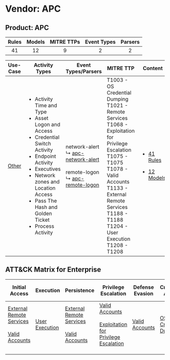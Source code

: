 Vendor: APC
===========
Product: APC
------------
| Rules | Models | MITRE TTPs | Event Types | Parsers |
|:-----:|:------:|:----------:|:-----------:|:-------:|
|  41   |   12   |     9      |      2      |    2    |

|                Use-Case                | Activity Types                                                                                                                                                                                                                                                      | Event Types/Parsers                                                                                                                                                               | MITRE TTP                                                                                                                                                                                                                                                | Content                                                                                    |
|:--------------------------------------:| ------------------------------------------------------------------------------------------------------------------------------------------------------------------------------------------------------------------------------------------------------------------- | --------------------------------------------------------------------------------------------------------------------------------------------------------------------------------- | -------------------------------------------------------------------------------------------------------------------------------------------------------------------------------------------------------------------------------------------------------- | ------------------------------------------------------------------------------------------ |
| [Other](../../../UseCases/uc_other.md) | <ul><li>Activity Time  and Type</li><li>Asset Logon and Access</li><li>Credential Switch Activity</li><li>Endpoint Activity</li><li>Executives</li><li>Network zones and Location Access</li><li>Pass The Hash and Golden Ticket</li><li>Process Activity</li></ul> |  network-alert<br> ↳ [apc-network-alert](Parsers/parserContent_apc-network-alert.md)<br><br> remote-logon<br> ↳ [apc-remote-logon](Parsers/parserContent_apc-remote-logon.md)<br> | T1003 - OS Credential Dumping<br>T1021 - Remote Services<br>T1068 - Exploitation for Privilege Escalation<br>T1075 - T1075<br>T1078 - Valid Accounts<br>T1133 - External Remote Services<br>T1188 - T1188<br>T1204 - User Execution<br>T1208 - T1208<br> | [<ul><li>41 Rules</li></ul><ul><li>12 Models</li></ul>](Rules_Models/r_m_apc_apc_Other.md) |

ATT&CK Matrix for Enterprise
----------------------------
| Initial Access                                                                                                                                   | Execution                                                           | Persistence                                                                                                                                      | Privilege Escalation                                                                                                                                          | Defense Evasion                                                     | Credential Access                                                          | Discovery | Lateral Movement                                                     | Collection | Command and Control | Exfiltration | Impact |
| ------------------------------------------------------------------------------------------------------------------------------------------------ | ------------------------------------------------------------------- | ------------------------------------------------------------------------------------------------------------------------------------------------ | ------------------------------------------------------------------------------------------------------------------------------------------------------------- | ------------------------------------------------------------------- | -------------------------------------------------------------------------- | --------- | -------------------------------------------------------------------- | ---------- | ------------------- | ------------ | ------ |
| [External Remote Services](https://attack.mitre.org/techniques/T1133)<br><br>[Valid Accounts](https://attack.mitre.org/techniques/T1078)<br><br> | [User Execution](https://attack.mitre.org/techniques/T1204)<br><br> | [External Remote Services](https://attack.mitre.org/techniques/T1133)<br><br>[Valid Accounts](https://attack.mitre.org/techniques/T1078)<br><br> | [Valid Accounts](https://attack.mitre.org/techniques/T1078)<br><br>[Exploitation for Privilege Escalation](https://attack.mitre.org/techniques/T1068)<br><br> | [Valid Accounts](https://attack.mitre.org/techniques/T1078)<br><br> | [OS Credential Dumping](https://attack.mitre.org/techniques/T1003)<br><br> |           | [Remote Services](https://attack.mitre.org/techniques/T1021)<br><br> |            |                     |              |        |